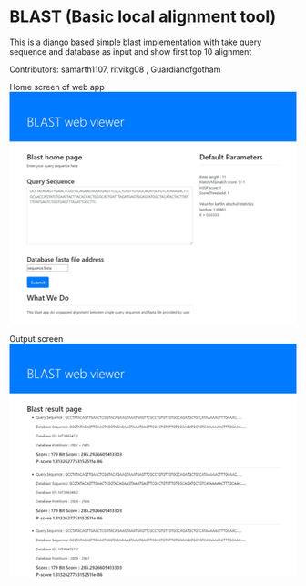 # BLAST (Basic local alignment tool)    
This is a django based simple blast implementation with take query sequence and database as input and show first top 10 alignment 

Contributors: samarth1107, ritvikg08 , Guardianofgotham 


Home screen of web app
![alt text](https://github.com/samarth1107/BLAST/blob/master/input.jpeg)    

Output screen
![alt text](https://github.com/samarth1107/BLAST/blob/master/output.jpeg)
